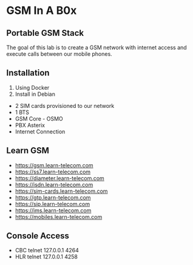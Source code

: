 # GSM In A B0x



## Portable GSM Stack

The goal of this lab is to create a GSM network with internet access and execute calls between our mobile phones.

## Installation

1. Using Docker
2. Install in Debian



- 2 SIM cards provisioned to our network
- 1 BTS
- GSM Core - OSMO
- PBX Asterix
- Internet Connection



## Learn GSM
- https://gsm.learn-telecom.com
- https://ss7.learn-telecom.com
- https://diameter.learn-telecom.com
- https://isdn.learn-telecom.com
- https://sim-cards.learn-telecom.com
- https://gtp.learn-telecom.com
- https://sip.learn-telecom.com
- https://ims.learn-telecom.com
- https://mobiles.learn-telecom.com



## Console Access


- CBC telnet 127.0.0.1 4264
- HLR telnet 127.0.0.1 4258

